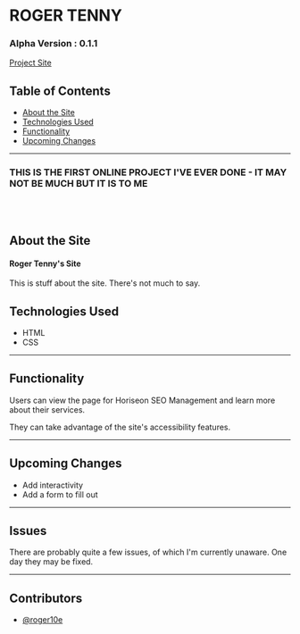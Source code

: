 # ROGER TENNY
### Alpha Version : 0.1.1

[Project Site](https://roger10e.github.io/html-refactor/)



## Table of Contents
* [About the Site](#about-the-site)
* [Technologies Used](#technologies-used)
* [Functionality](#functionality)
* [Upcoming Changes](#upcoming-changes)

----

### THIS IS THE FIRST ONLINE PROJECT I'VE EVER DONE - IT MAY NOT BE MUCH BUT IT IS TO ME

<br>
<br>

## About the Site

#### Roger Tenny's Site
This is stuff about the site. There's not much to say.

## Technologies Used

- HTML
- CSS


----


## Functionality

Users can view the page for Horiseon SEO Management and learn more about their services.

They can take advantage of the site's accessibility features.

----

## Upcoming Changes

* Add interactivity
* Add a form to fill out


----

## Issues

There are probably quite a few issues, of which I'm currently unaware. One day they may be fixed.

----

## Contributors

* [@roger10e](https://github.com/roger10e)








